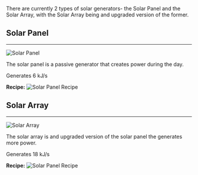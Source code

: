 There are currently 2 types of solar generators- the Solar Panel and the Solar Array, with the Solar Array being and upgraded version of the former.

## Solar Panel
***
![Solar Panel](http://i.imgur.com/5EapuH0.png?1)

The solar panel is a passive generator that creates power during the day.

Generates 6 kJ/s

**Recipe:**
![Solar Panel Recipe](http://i.imgur.com/JJcLHqT.png?1)

## Solar Array
***
![Solar Array](http://i.imgur.com/k8Xp2YY.png?1)

The solar array is and upgraded version of the solar panel the generates more power.

Generates 18 kJ/s

**Recipe:**
![Solar Panel Recipe](http://i.imgur.com/JJcLHqT.png?1)
